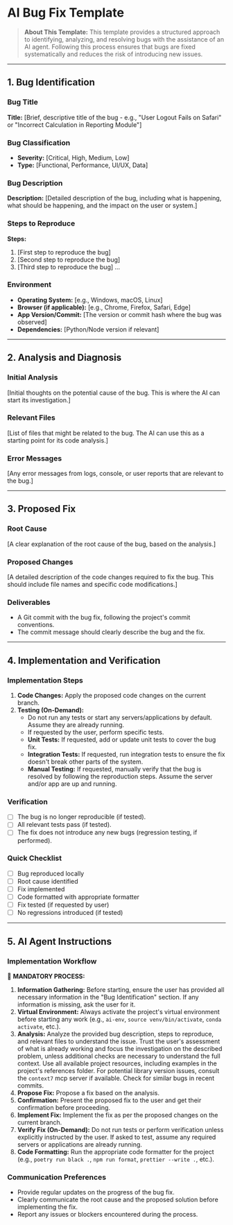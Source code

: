 # AI Bug Fix Template

> **About This Template:** This template provides a structured approach to identifying, analyzing, and resolving bugs with the assistance of an AI agent. Following this process ensures that bugs are fixed systematically and reduces the risk of introducing new issues.

---

## 1. Bug Identification

### Bug Title
**Title:** [Brief, descriptive title of the bug - e.g., "User Logout Fails on Safari" or "Incorrect Calculation in Reporting Module"]

### Bug Classification
- **Severity:** [Critical, High, Medium, Low]
- **Type:** [Functional, Performance, UI/UX, Data]

### Bug Description
**Description:** [Detailed description of the bug, including what is happening, what should be happening, and the impact on the user or system.]

### Steps to Reproduce
**Steps:**
1. [First step to reproduce the bug]
2. [Second step to reproduce the bug]
3. [Third step to reproduce the bug]
...

### Environment
- **Operating System:** [e.g., Windows, macOS, Linux]
- **Browser (if applicable):** [e.g., Chrome, Firefox, Safari, Edge]
- **App Version/Commit:** [The version or commit hash where the bug was observed]
- **Dependencies:** [Python/Node version if relevant]

---

## 2. Analysis and Diagnosis

### Initial Analysis
[Initial thoughts on the potential cause of the bug. This is where the AI can start its investigation.]

### Relevant Files
[List of files that might be related to the bug. The AI can use this as a starting point for its code analysis.]

### Error Messages
[Any error messages from logs, console, or user reports that are relevant to the bug.]

---

## 3. Proposed Fix

### Root Cause
[A clear explanation of the root cause of the bug, based on the analysis.]

### Proposed Changes
[A detailed description of the code changes required to fix the bug. This should include file names and specific code modifications.]

### Deliverables
- A Git commit with the bug fix, following the project's commit conventions.
- The commit message should clearly describe the bug and the fix.

---

## 4. Implementation and Verification

### Implementation Steps
1. **Code Changes:** Apply the proposed code changes on the current branch.
2. **Testing (On-Demand):**
    - Do not run any tests or start any servers/applications by default. Assume they are already running.
    - If requested by the user, perform specific tests.
    - **Unit Tests:** If requested, add or update unit tests to cover the bug fix.
    - **Integration Tests:** If requested, run integration tests to ensure the fix doesn't break other parts of the system.
    - **Manual Testing:** If requested, manually verify that the bug is resolved by following the reproduction steps. Assume the server and/or app are up and running.

### Verification
- [ ] The bug is no longer reproducible (if tested).
- [ ] All relevant tests pass (if tested).
- [ ] The fix does not introduce any new bugs (regression testing, if performed).

### Quick Checklist
- [ ] Bug reproduced locally
- [ ] Root cause identified
- [ ] Fix implemented
- [ ] Code formatted with appropriate formatter
- [ ] Fix tested (if requested by user)
- [ ] No regressions introduced (if tested)

---

## 5. AI Agent Instructions

### Implementation Workflow
🎯 **MANDATORY PROCESS:**
1.  **Information Gathering:** Before starting, ensure the user has provided all necessary information in the "Bug Identification" section. If any information is missing, ask the user for it.
2.  **Virtual Environment:** Always activate the project's virtual environment before starting any work (e.g., `ai-env`, `source venv/bin/activate`, `conda activate`, etc.).
3.  **Analysis:** Analyze the provided bug description, steps to reproduce, and relevant files to understand the issue. Trust the user's assessment of what is already working and focus the investigation on the described problem, unless additional checks are necessary to understand the full context. Use all available project resources, including examples in the project's references folder. For potential library version issues, consult the `context7` mcp server if available. Check for similar bugs in recent commits.
4.  **Propose Fix:** Propose a fix based on the analysis.
5.  **Confirmation:** Present the proposed fix to the user and get their confirmation before proceeding.
6.  **Implement Fix:** Implement the fix as per the proposed changes on the current branch.
7.  **Verify Fix (On-Demand):** Do not run tests or perform verification unless explicitly instructed by the user. If asked to test, assume any required servers or applications are already running.
8.  **Code Formatting:** Run the appropriate code formatter for the project (e.g., `poetry run black .`, `npm run format`, `prettier --write .`, etc.).

### Communication Preferences
- Provide regular updates on the progress of the bug fix.
- Clearly communicate the root cause and the proposed solution before implementing the fix.
- Report any issues or blockers encountered during the process.